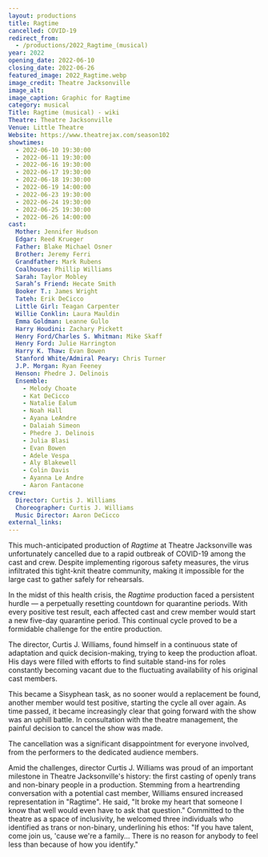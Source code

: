 ```yaml
---
layout: productions
title: Ragtime
cancelled: COVID-19
redirect_from:
  - /productions/2022_Ragtime_(musical)
year: 2022
opening_date: 2022-06-10
closing_date: 2022-06-26
featured_image: 2022_Ragtime.webp
image_credit: Theatre Jacksonville
image_alt: 
image_caption: Graphic for Ragtime 
category: musical
Title: Ragtime (musical) - wiki
Theatre: Theatre Jacksonville
Venue: Little Theatre
Website: https://www.theatrejax.com/season102
showtimes: 
  - 2022-06-10 19:30:00
  - 2022-06-11 19:30:00
  - 2022-06-16 19:30:00
  - 2022-06-17 19:30:00
  - 2022-06-18 19:30:00
  - 2022-06-19 14:00:00
  - 2022-06-23 19:30:00
  - 2022-06-24 19:30:00
  - 2022-06-25 19:30:00
  - 2022-06-26 14:00:00
cast:
  Mother: Jennifer Hudson
  Edgar: Reed Krueger
  Father: Blake Michael Osner
  Brother: Jeremy Ferri
  Grandfather: Mark Rubens
  Coalhouse: Phillip Williams
  Sarah: Taylor Mobley
  Sarah’s Friend: Hecate Smith
  Booker T.: James Wright
  Tateh: Erik DeCicco
  Little Girl: Teagan Carpenter
  Willie Conklin: Laura Mauldin
  Emma Goldman: Leanne Gullo
  Harry Houdini: Zachary Pickett
  Henry Ford/Charles S. Whitman: Mike Skaff
  Henry Ford: Julie Harrington
  Harry K. Thaw: Evan Bowen
  Stanford White/Admiral Peary: Chris Turner
  J.P. Morgan: Ryan Feeney
  Henson: Phedre J. Delinois
  Ensemble:
    - Melody Choate
    - Kat DeCicco
    - Natalie Ealum
    - Noah Hall
    - Ayana LeAndre
    - Dalaiah Simeon
    - Phedre J. Delinois
    - Julia Blasi
    - Evan Bowen
    - Adele Vespa
    - Aly Blakewell
    - Colin Davis
    - Ayanna Le Andre
    - Aaron Fantacone
crew:
  Director: Curtis J. Williams
  Choreographer: Curtis J. Williams
  Music Director: Aaron DeCicco
external_links:
---
```

This much-anticipated production of _Ragtime_ at Theatre Jacksonville was unfortunately cancelled due to a rapid outbreak of COVID-19 among the cast and crew. Despite implementing rigorous safety measures, the virus infiltrated this tight-knit theatre community, making it impossible for the large cast to gather safely for rehearsals.

In the midst of this health crisis, the _Ragtime_ production faced a persistent hurdle — a perpetually resetting countdown for quarantine periods. With every positive test result, each affected cast and crew member would start a new five-day quarantine period. This continual cycle proved to be a formidable challenge for the entire production.

The director, Curtis J. Williams, found himself in a continuous state of adaptation and quick decision-making, trying to keep the production afloat. His days were filled with efforts to find suitable stand-ins for roles constantly becoming vacant due to the fluctuating availability of his original cast members.

This became a Sisyphean task, as no sooner would a replacement be found, another member would test positive, starting the cycle all over again. As time passed, it became increasingly clear that going forward with the show was an uphill battle. In consultation with the theatre management, the painful decision to cancel the show was made.

The cancellation was a significant disappointment for everyone involved, from the performers to the dedicated audience members.

Amid the challenges, director Curtis J. Williams was proud of an important milestone in Theatre Jacksonville's history: the first casting of openly trans and non-binary people in a production. Stemming from a heartrending conversation with a potential cast member, Williams ensured increased representation in "Ragtime". He said, "It broke my heart that someone I know that well would even have to ask that question." Committed to the theatre as a space of inclusivity, he welcomed three individuals who identified as trans or non-binary, underlining his ethos: "If you have talent, come join us, 'cause we're a family... There is no reason for anybody to feel less than because of how you identify."